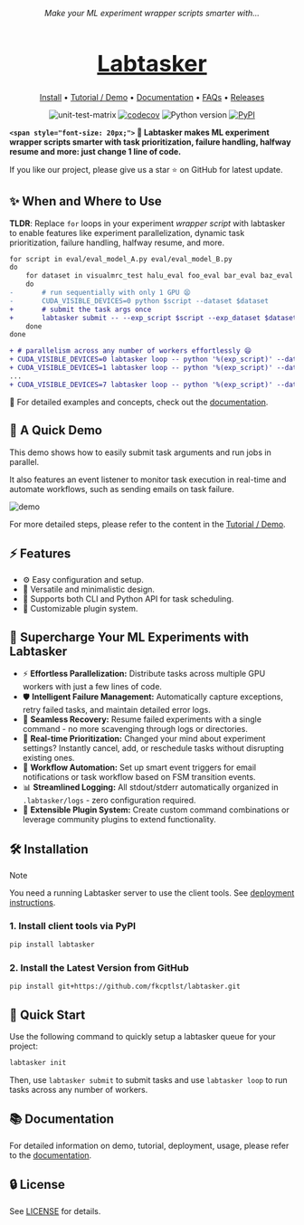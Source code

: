 <p align="center"><em>Make your ML experiment wrapper scripts smarter with...</em></p>
<h1 align="center" style="font-size: 40px;"> <a href="">Labtasker</a></h1>
<p align="center"><a href="https://fkcptlst.github.io/labtasker/latest/install/install/">Install</a> • <a href="https://fkcptlst.github.io/labtasker/latest/guide/basic/">Tutorial / Demo</a> • <a href="https://fkcptlst.github.io/labtasker/latest/">Documentation</a> • <a href="https://fkcptlst.github.io/labtasker/dev/faq/">FAQs</a> • <a href="https://github.com/fkcptlst/labtasker/releases">Releases</a></p>

<p align="center">
  <img src="https://github.com/fkcptlst/labtasker/actions/workflows/unit-test-matrix.yml/badge.svg" alt="unit-test-matrix" />
  <a href="https://codecov.io/gh/fkcptlst/labtasker"><img src="https://codecov.io/gh/fkcptlst/labtasker/graph/badge.svg?token=KQFBV3QRPY" alt="codecov" /></a>
  <img src="https://img.shields.io/badge/Python-3.8%20|%203.9%20|%203.10%20|%203.11%20|%203.12%20|%203.13-blue" alt="Python version" />
  <a href="https://pypi.org/project/labtasker/"><img src="https://img.shields.io/pypi/v/labtasker" alt="PyPI" /></a>
</p>

**`<span style="font-size: 20px;">` 🌟 Labtasker makes ML experiment wrapper scripts smarter with task prioritization,
failure handling, halfway resume and more: just change 1 line of code.**

If you like our project, please give us a star ⭐ on GitHub for latest update.

## ✨ When and Where to Use

**TLDR**: Replace `for` loops in your experiment *wrapper script* with labtasker to enable features like experiment
parallelization, dynamic task prioritization, failure handling, halfway resume, and more.

```diff
for script in eval/eval_model_A.py eval/eval_model_B.py
do
    for dataset in visualmrc_test halu_eval foo_eval bar_eval baz_eval
    do
-       # run sequentially with only 1 GPU 😫
-       CUDA_VISIBLE_DEVICES=0 python $script --dataset $dataset
+       # submit the task args once
+       labtasker submit -- --exp_script $script --exp_dataset $dataset
    done
done
```

```diff
+ # parallelism across any number of workers effortlessly 😄
+ CUDA_VISIBLE_DEVICES=0 labtasker loop -- python '%(exp_script)' --dataset '%(exp_dataset)' &
+ CUDA_VISIBLE_DEVICES=1 labtasker loop -- python '%(exp_script)' --dataset '%(exp_dataset)' &
...
+ CUDA_VISIBLE_DEVICES=7 labtasker loop -- python '%(exp_script)' --dataset '%(exp_dataset)' &
```

🐳 For detailed examples and concepts, check out the [documentation](https://fkcptlst.github.io/labtasker/).

## 🧪️ A Quick Demo

This demo shows how to easily submit task arguments and run jobs in parallel.

It also features an event listener to monitor task execution in real-time and automate workflows,
such as sending emails on task failure.

![demo](https://fkcptlst.github.io/labtasker/dev/assets/gifs/demo.gif)

For more detailed steps, please refer to the content in the [Tutorial / Demo](https://fkcptlst.github.io/labtasker/latest/guide/basic/).

## ⚡️ Features

- ⚙️ Easy configuration and setup.
- 🧩 Versatile and minimalistic design.
- 🔄 Supports both CLI and Python API for task scheduling.
- 🔌 Customizable plugin system.

## 🔮 Supercharge Your ML Experiments with Labtasker

- ⚡️ **Effortless Parallelization:** Distribute tasks across multiple GPU workers with just a few lines of code.
- 🛡️ **Intelligent Failure Management:** Automatically capture exceptions, retry failed tasks, and maintain detailed error logs.
- 🔄 **Seamless Recovery:** Resume failed experiments with a single command - no more scavenging through logs or directories.
- 🎯 **Real-time Prioritization:** Changed your mind about experiment settings? Instantly cancel, add, or reschedule tasks without disrupting existing ones.
- 🤖 **Workflow Automation:** Set up smart event triggers for email notifications or task workflow based on FSM transition events.
- 📊 **Streamlined Logging:** All stdout/stderr automatically organized in `.labtasker/logs` - zero configuration required.
- 🧩 **Extensible Plugin System:** Create custom command combinations or leverage community plugins to extend functionality.

## 🛠️ Installation

> [!NOTE]
> You need a running Labtasker server to use the client tools.
> See [deployment instructions](https://fkcptlst.github.io/labtasker/latest/install/deployment/).

### 1. Install client tools via PyPI

```bash
pip install labtasker
```

### 2. Install the Latest Version from GitHub

```bash
pip install git+https://github.com/fkcptlst/labtasker.git
```

## 🚀 Quick Start

Use the following command to quickly setup a labtasker queue for your project:

```bash
labtasker init
```

Then, use `labtasker submit` to submit tasks and use `labtasker loop` to run tasks across any number of workers.

## 📚 Documentation

For detailed information on demo, tutorial, deployment, usage, please refer to
the [documentation](https://fkcptlst.github.io/labtasker/).

## 🔒 License

See [LICENSE](LICENSE) for details.
